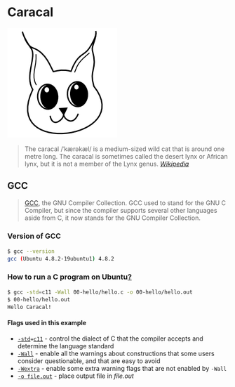 # Caracal

![Caracal](caracal.png)

> The caracal /ˈkærəkæl/ is a medium-sized wild cat that is around one metre long. The caracal is sometimes called the desert lynx or African lynx, but it is not a member of the Lynx genus.
> *[Wikipedia](https://en.wikipedia.org/wiki/Caracal)*

## GCC

> [GCC](https://gcc.gnu.org/), the GNU Compiler Collection. GCC used to stand for the GNU C Compiler, but since the compiler supports several other languages aside from C, it now stands for the GNU Compiler Collection.

### Version of GCC

```bash
$ gcc --version
gcc (Ubuntu 4.8.2-19ubuntu1) 4.8.2
```

### How to run a C program on Ubuntu[?](http://stackoverflow.com/questions/4635794/how-to-run-a-c-program-on-ubuntu)

```bash
$ gcc -std=c11 -Wall 00-hello/hello.c -o 00-hello/hello.out
$ 00-hello/hello.out
Hello Caracal!
```

#### Flags used in this example

* [`-std`](https://gcc.gnu.org/onlinedocs/gcc/C-Dialect-Options.html)`=`[`c11`](https://en.wikipedia.org/wiki/C11_(C_standard_revision)) - control the dialect of C that the compiler accepts and determine the language standard
* [`-Wall`](https://gcc.gnu.org/onlinedocs/gcc/Warning-Options.html) - enable all the warnings about constructions that some users consider questionable, and that are easy to avoid
* [`-Wextra`](https://gcc.gnu.org/onlinedocs/gcc/Warning-Options.html) - enable some extra warning flags that are not enabled by `-Wall`
* [`-o file.out`](https://gcc.gnu.org/onlinedocs/gcc/Overall-Options.html) - place output file in *file.out*
